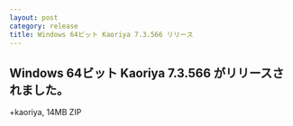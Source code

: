 ```yaml
---
layout: post
category: release
title: Windows 64ビット Kaoriya 7.3.566 リリース
---
```


Windows 64ビット Kaoriya 7.3.566 がリリースされました。
-------------------------------------------------------

+kaoriya, 14MB ZIP
